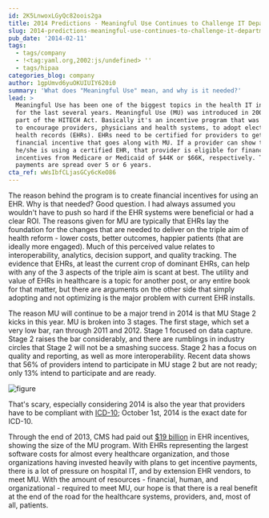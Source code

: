 ```yaml
---
id: 2K5LnwoxLGyQc82oois2ga
title: 2014 Predictions - Meaningful Use Continues to Challenge IT Departments
slug: 2014-predictions-meaningful-use-continues-to-challenge-it-departments
pub_date: '2014-02-11'
tags:
  - tags/company
  - !<tag:yaml.org,2002:js/undefined> ''
  - tags/hipaa
categories_blog: company
author: 1gpUmvd6yuOKUIUIY620i0
summary: 'What does "Meaningful Use" mean, and why is it needed?'
lead: >
  Meaningful Use has been one of the biggest topics in the health IT industry
  for the last several years. Meaningful Use (MU) was introduced in 2009 as a
  part of the HITECH Act. Basically it's an incentive program that was created
  to encourage providers, physicians and health systems, to adopt electronic
  health records (EHRs). EHRs need to be certified for providers to get the
  financial incentive that goes along with MU. If a provider can show that
  he/she is using a certified EHR, that provider is eligible for financial
  incentives from Medicare or Medicaid of $44K or $66K, respectively. Those
  payments are spread over 5 or 6 years.
cta_ref: wWsIbfCLjasGCy6cKeO86
---
```

The reason behind the program is to create financial incentives for using an EHR. Why is that needed? Good question. I had always assumed you wouldn't have to push so hard if the EHR systems were beneficial or had a clear ROI. The reasons given for MU are typically that EHRs lay the foundation for the changes that are needed to deliver on the triple aim of health reform - lower costs, better outcomes, happier patients (that are ideally more engaged). Much of this perceived value relates to interoperability, analytics, decision support, and quality tracking. The evidence that EHRs, at least the current crop of dominant EHRs, can help with any of the 3 aspects of the triple aim is scant at best. The utility and value of EHRs in healthcare is a topic for another post, or any entire book for that matter, but there are arguments on the other side that simply adopting and not optimizing is the major problem with current EHR installs.

The reason MU will continue to be a major trend in 2014 is that MU Stage 2 kicks in this year. MU is broken into 3 stages. The first stage, which set a very low bar, ran through 2011 and 2012. Stage 1 focused on data capture. Stage 2 raises the bar considerably, and there are rumblings in industry circles that Stage 2 will not be a smashing success. Stage 2 has a focus on quality and reporting, as well as more interoperability. Recent data shows that 56% of providers intend to participate in MU stage 2 but are not ready; only 13% intend to participate and are ready.

![figure](/assets/articles/blog/db143-fig3.png)

That's scary, especially considering 2014 is also the year that providers have to be compliant with [ICD-10](http://www.cms.gov/Medicare/Coding/ICD10/Index.html); October 1st, 2014 is the exact date for ICD-10.

Through the end of 2013, CMS had paid out [$19 billion](http://www.ihealthbeat.org/articles/2014/2/5/cms-has-paid-more-than-19b-in-meaningful-use-payments) in EHR incentives, showing the size of the MU program. With EHRs representing the largest software costs for almost every healthcare organization, and those organizations having invested heavily with plans to get incentive payments, there is a lot of pressure on hospital IT, and by extension EHR vendors, to meet MU. With the amount of resources - financial, human, and organizational - required to meet MU, our hope is that there is a real benefit at the end of the road for the healthcare systems, providers, and, most of all, patients.


  